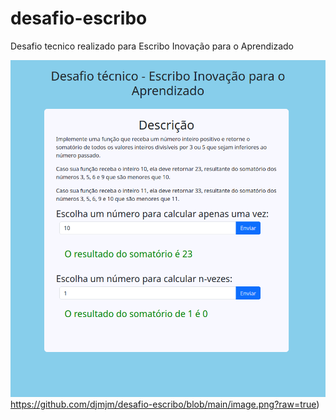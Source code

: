 # desafio-escribo
Desafio tecnico realizado para Escribo Inovação para o Aprendizado

![imagem da implementação](https://github.com/djmjm/desafio-escribo/blob/main/image.png?raw=true)https://github.com/djmjm/desafio-escribo/blob/main/image.png?raw=true)

